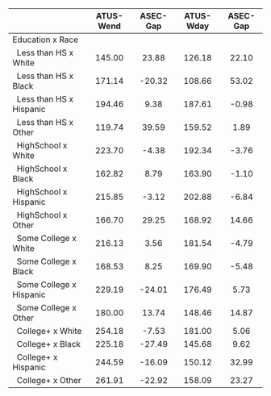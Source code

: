 
|                      |    ATUS-Wend |     ASEC-Gap |    ATUS-Wday |     ASEC-Gap |
| -------------------- | :----------: | :----------: | :----------: | :----------: |
| Education x Race     |              |              |              |              |
| &nbsp;&nbsp;Less than HS x White |       145.00 |        23.88 |       126.18 |        22.10 |
| &nbsp;&nbsp;Less than HS x Black |       171.14 |       -20.32 |       108.66 |        53.02 |
| &nbsp;&nbsp;Less than HS x Hispanic |       194.46 |         9.38 |       187.61 |        -0.98 |
| &nbsp;&nbsp;Less than HS x Other |       119.74 |        39.59 |       159.52 |         1.89 |
| &nbsp;&nbsp;HighSchool x White |       223.70 |        -4.38 |       192.34 |        -3.76 |
| &nbsp;&nbsp;HighSchool x Black |       162.82 |         8.79 |       163.90 |        -1.10 |
| &nbsp;&nbsp;HighSchool x Hispanic |       215.85 |        -3.12 |       202.88 |        -6.84 |
| &nbsp;&nbsp;HighSchool x Other |       166.70 |        29.25 |       168.92 |        14.66 |
| &nbsp;&nbsp;Some College x White |       216.13 |         3.56 |       181.54 |        -4.79 |
| &nbsp;&nbsp;Some College x Black |       168.53 |         8.25 |       169.90 |        -5.48 |
| &nbsp;&nbsp;Some College x Hispanic |       229.19 |       -24.01 |       176.49 |         5.73 |
| &nbsp;&nbsp;Some College x Other |       180.00 |        13.74 |       148.46 |        14.87 |
| &nbsp;&nbsp;College+ x White |       254.18 |        -7.53 |       181.00 |         5.06 |
| &nbsp;&nbsp;College+ x Black |       225.18 |       -27.49 |       145.68 |         9.62 |
| &nbsp;&nbsp;College+ x Hispanic |       244.59 |       -16.09 |       150.12 |        32.99 |
| &nbsp;&nbsp;College+ x Other |       261.91 |       -22.92 |       158.09 |        23.27 |

